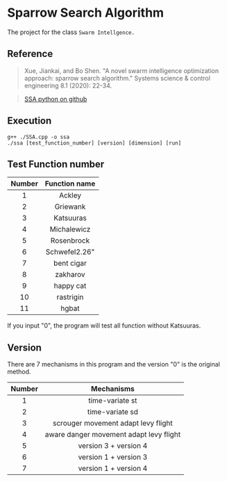 # Sparrow Search Algorithm

The project for the class `Swarm Intellgence.`

## Reference

> Xue, Jiankai, and Bo Shen. "A novel swarm intelligence optimization approach: sparrow search algorithm." Systems science & control engineering 8.1 (2020): 22-34.

>  [SSA python on github](https://github.com/changliang5811/SSA_python)


## Execution

```
g++ ./SSA.cpp -o ssa
./ssa [test_function_number] [version] [dimension] [run]
```


## Test Function number

| Number    | Function name |
| :-------: |:-------------:|
| 1         | Ackley        |
| 2         | Griewank      |
| 3         | Katsuuras     |
| 4         | Michalewicz   |
| 5         | Rosenbrock    |
| 6         | Schwefel2.26" |
| 7         | bent cigar    |
| 8         | zakharov      |
| 9         | happy cat     |
| 10        | rastrigin     |
| 11        | hgbat         |

If you input "0", the program will test all function without Katsuuras.


## Version

There are 7 mechanisms in this program and the version "0" is the original method.

| Number    | Mechanisms                                |
| :-------: |:-----------------------------------------:|
| 1         | time-variate st                           |
| 2         | time-variate sd                           |
| 3         | scrouger movement adapt levy flight       |
| 4         | aware danger movement adapt levy flight   |
| 5         | version 3 + version 4                     |
| 6         | version 1 + version 3                     |
| 7         | version 1 + version 4                     |


